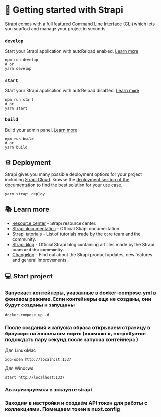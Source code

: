 # 🚀 Getting started with Strapi

Strapi comes with a full featured [Command Line Interface](https://docs.strapi.io/dev-docs/cli) (CLI) which lets you scaffold and manage your project in seconds.

### `develop`

Start your Strapi application with autoReload enabled. [Learn more](https://docs.strapi.io/dev-docs/cli#strapi-develop)

```
npm run develop
# or
yarn develop
```

### `start`

Start your Strapi application with autoReload disabled. [Learn more](https://docs.strapi.io/dev-docs/cli#strapi-start)

```
npm run start
# or
yarn start
```

### `build`

Build your admin panel. [Learn more](https://docs.strapi.io/dev-docs/cli#strapi-build)

```
npm run build
# or
yarn build
```

## ⚙️ Deployment

Strapi gives you many possible deployment options for your project including [Strapi Cloud](https://cloud.strapi.io). Browse the [deployment section of the documentation](https://docs.strapi.io/dev-docs/deployment) to find the best solution for your use case.

```
yarn strapi deploy
```

## 📚 Learn more

- [Resource center](https://strapi.io/resource-center) - Strapi resource center.
- [Strapi documentation](https://docs.strapi.io) - Official Strapi documentation.
- [Strapi tutorials](https://strapi.io/tutorials) - List of tutorials made by the core team and the community.
- [Strapi blog](https://strapi.io/blog) - Official Strapi blog containing articles made by the Strapi team and the community.
- [Changelog](https://strapi.io/changelog) - Find out about the Strapi product updates, new features and general improvements.

## 💻 Start project

### Запускает контейнеры, указанные в docker-compose.yml в фоновом режиме. Если контейнеры еще не созданы, они будут созданы и запущены

```
docker-compose up -d
```

### После создания и запуска образа открываем страницу в браузере на локальном порте (возможно, потребуется подождать пару секунд после запуска контейнера )

Для Linux/Mac

```
xdg-open http://localhost:1337
```

Для Windows

```
start http://localhost:1337
```

### Авторизируемся в аккаунте strapi

### Заходим в настройки и создаём API токен для работы с коллекциями. Помещаем токен в nuxt.config
